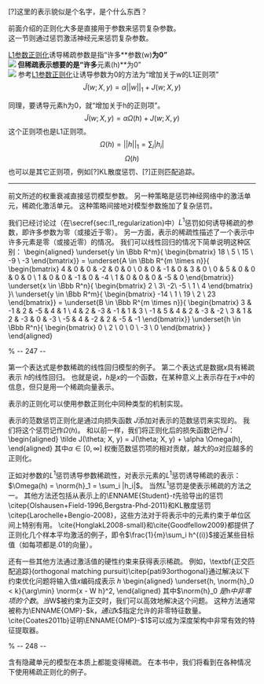 [?]这里的表示貌似是个名字，是个什么东西？  

前面介绍的正则化大多是直接用于参数来惩罚复杂参数。  
这一节则通过惩罚激活神经元来惩罚复杂参数。  

[L1参数正则化](https://windmising.gitbook.io/bible-deeplearning/0introduction-1/0introduction/2l1)诱导稀疏参数是指“许多**参数(w)**为0”  
![](http://windmissing.github.io/images_for_gitbook/Bible-DeepLearning/10.png) 
但稀疏表示想要的是“许多**元素(h)**为0”  
![](http://windmissing.github.io/images_for_gitbook/Bible-DeepLearning/11.png) 
参考[L1参数正则化](https://windmising.gitbook.io/bible-deeplearning/0introduction-1/0introduction/2l1)让诱导参数为0的方法为“增加关于w的L1正则项”  
$$
\tilde J(w;X,y) = \alpha ||w||_1 + J(w;X,y)
$$

同理，要诱导元素h为0，就“增加关于h的正则项”。  
$$
\tilde J(w;X,y) = \alpha \Omega(h) + J(w;X,y)
$$
这个正则项也是L1正则项。  
$$
\Omega(h) = ||h||_1 = \sum_i|h_i|
$$
$$\Omega(h)$$也可以是其它正则项，例如[?]KL散度惩罚、[?]正则匹配追踪。  

---------------------------------------

前文所述的权重衰减直接惩罚模型参数。
另一种策略是惩罚神经网络中的激活单元，稀疏化激活单元。
这种策略间接地对模型参数施加了复杂惩罚。

我们已经讨论过（在\secref{sec:l1_regularization}中）$L^1$惩罚如何诱导稀疏的参数，即许多参数为零（或接近于零）。
另一方面，表示的稀疏性描述了一个表示中许多元素是零（或接近零）的情况。
我们可以线性回归的情况下简单说明这种区别：
\begin{aligned}
\underset{y \in \Bbb R^m}{
 \begin{bmatrix}
  18 \\  5 \\ 15 \\ -9 \\ -3
 \end{bmatrix}} = 
 \underset{A \in \Bbb R^{m \times n}}{
 \begin{bmatrix}
  4 & 0 & 0 & -2 & 0 & 0 \\
  0 & 0 & -1 & 0 & 3 & 0 \\
  0 & 5 & 0 & 0 & 0 & 0 \\
  1 & 0 & 0 & -1 & 0 & -4 \\
  1 & 0 & 0 & 0 & -5 & 0
 \end{bmatrix}} 
  \underset{x \in \Bbb R^n}{
  \begin{bmatrix}
 2 \\ 3\\ -2\\ -5 \\ 1 \\ 4
 \end{bmatrix} }\\
 \underset{y \in \Bbb R^m}{
 \begin{bmatrix}
  -14 \\  1 \\ 19 \\  2 \\ 23
 \end{bmatrix}} = 
 \underset{B \in \Bbb R^{m \times n}}{
 \begin{bmatrix}
  3 & -1 & 2 & -5 & 4 & 1 \\
  4 & 2 & -3 & -1 & 1 & 3 \\
  -1 & 5 & 4 & 2 & -3 & -2 \\
  3 & 1 & 2 & -3 & 0 & -3 \\
  -5 & 4 & -2 & 2 & -5 & -1
 \end{bmatrix}} 
  \underset{h \in \Bbb R^n}{
  \begin{bmatrix}
 0 \\ 2 \\ 0 \\ 0 \\ -3 \\ 0
 \end{bmatrix} }
\end{aligned}

% -- 247 --

第一个表达式是参数稀疏的线性回归模型的例子。
第二个表达式是数据$x$具有稀疏表示 $h$的线性回归。
也就是说，$h$是$x$的一个函数，在某种意义上表示存在于$x$中的信息，但只是用一个稀疏向量表示。

表示的正则化可以使用参数正则化中同种类型的机制实现。

表示的范数惩罚正则化是通过向损失函数 $J$添加对表示的范数惩罚来实现的。
我们将这个惩罚记作$\Omega(h)$。
和以前一样，我们将正则化后的损失函数记作$\tilde J$：
\begin{aligned}
 \tilde J(\theta; X, y) =  J(\theta; X, y)  + \alpha \Omega(h),
\end{aligned}
其中$\alpha \in [0, \infty]$ 权衡范数惩罚项的相对贡献，越大的$\alpha$对应越多的正则化。

正如对参数的$L^1$惩罚诱导参数稀疏性，对表示元素的$L^1$惩罚诱导稀疏的表示：
$\Omega(h) = \norm{h}_1 = \sum_i |h_i|$。
当然$L^1$惩罚是使表示稀疏的方法之一。
其他方法还包括从表示上的\ENNAME{Student}-$t$先验导出的惩罚\citep{Olshausen+Field-1996,Bergstra-Phd-2011}和KL散度惩罚\citep{Larochelle+Bengio-2008}，这些方法对于将表示中的元素约束于单位区间上特别有用。
\cite{HonglakL2008-small}和\cite{Goodfellow2009}都提供了正则化几个样本平均激活的例子，即令$\frac{1}{m}\sum_i h^{(i)}$接近某些目标值（如每项都是$.01$的向量）。

还有一些其他方法通过激活值的硬性约束来获得表示稀疏。
例如，\textbf{正交匹配追踪}(orthogonal matching pursuit)\citep{pati93orthogonal}通过解决以下约束优化问题将输入值$x$编码成表示 $h$
\begin{aligned}
 \underset{h, \norm{h}_0 < k}{\arg\min} \norm{x - W h}^2,
\end{aligned}
其中$\norm{h}_0 $是$h$中非零项的个数。
当$W$被约束为正交时，我们可以高效地解决这个问题。
这种方法通常被称为\ENNAME{OMP}-$k$，通过$k$指定允许的非零特征数量。
\cite{Coates2011b}证明\ENNAME{OMP}-$1$可以成为深度架构中非常有效的特征提取器。

% -- 248 --

含有隐藏单元的模型在本质上都能变得稀疏。
在本书中，我们将看到在各种情况下使用稀疏正则化的例子。